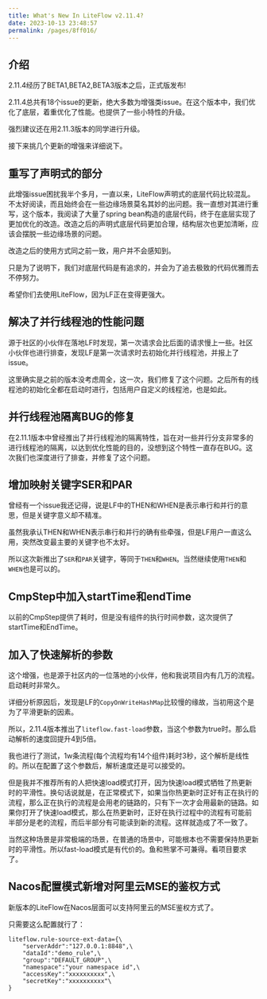 ```yaml
---
title: What's New In LiteFlow v2.11.4?
date: 2023-10-13 23:48:57
permalink: /pages/8ff016/
---
```


## 介绍

2.11.4经历了BETA1,BETA2,BETA3版本之后，正式版发布!

2.11.4总共有18个issue的更新，绝大多数为增强类issue。在这个版本中，我们优化了底层，着重优化了性能。也提供了一些小特性的升级。

强烈建议还在用2.11.3版本的同学进行升级。

接下来挑几个更新的增强来详细说下。



## 重写了声明式的部分

此增强issue困扰我半个多月，一直以来，LiteFlow声明式的底层代码比较混乱。不太好阅读，而且始终会在一些边缘场景莫名其妙的出问题。我一直想对其进行重写，这个版本，我阅读了大量了spring bean构造的底层代码，终于在底层实现了更加优化的改造。改造之后的声明式底层代码更加合理，结构层次也更加清晰，应该会摆脱一些边缘场景的问题。

改造之后的使用方式同之前一致，用户并不会感知到。

只是为了说明下，我们对底层代码是有追求的，并会为了追去极致的代码优雅而去不停努力。

希望你们去使用LiteFlow，因为LF正在变得更强大。



## 解决了并行线程池的性能问题

源于社区的小伙伴在落地LF时发现，第一次请求会比后面的请求慢上一些。社区小伙伴也进行排查，发现LF是第一次请求时去初始化并行线程池，并报上了issue。

这里确实是之前的版本没考虑周全，这一次，我们修复了这个问题。之后所有的线程池的初始化全都在启动时进行，包括用户自定义的线程池，也是如此。



## 并行线程池隔离BUG的修复

在2.11.1版本中曾经推出了并行线程池的隔离特性，旨在对一些并行分支非常多的进行线程池的隔离，以达到优化性能的目的，没想到这个特性一直存在BUG。这次我们也深度进行了排查，并修复了这个问题。



## 增加映射关键字SER和PAR

曾经有一个issue我还记得，说是LF中的THEN和WHEN是表示串行和并行的意思，但是关键字意义却不精准。

虽然我承认THEN和WHEN表示串行和并行的确有些牵强，但是LF用户一直这么用，突然改变最主要的关键字也不太好。

所以这次新推出了`SER`和`PAR`关键字，等同于`THEN`和`WHEN`。当然继续使用`THEN`和`WHEN`也是可以的。



## CmpStep中加入startTime和endTime

以前的CmpStep提供了耗时，但是没有组件的执行时间参数，这次提供了startTime和EndTime。



## 加入了快速解析的参数

这个增强，也是源于社区内的一位落地的小伙伴，他和我说项目内有几万的流程。启动耗时非常久。

详细分析原因后，发现是LF的`CopyOnWriteHashMap`比较慢的缘故，当初用这个是为了平滑更新的因素。

所以，2.11.4版本推出了`liteflow.fast-load`参数，当这个参数为true时。那么启动解析的速度回提升4到5倍。

我也进行了测试，1w条流程(每个流程均有14个组件)耗时3秒，这个解析是线性的。所以在配置了这个参数后，解析速度还是可以接受的。

但是我并不推荐所有的人把快速load模式打开，因为快速load模式牺牲了热更新时的平滑性。换句话说就是，在正常模式下，如果当你热更新时正好有正在执行的流程，那么正在执行的流程是会用老的链路的，只有下一次才会用最新的链路。如果你打开了快速load模式，那么在热更新时，正好在执行过程中的流程有可能前半部分是老的流程，而后半部分有可能读到新的流程。这样就造成了不一致了。

当然这种场景是非常极端的场景，在普通的场景中，可能根本也不需要保持热更新时的平滑性。所以fast-load模式是有代价的。鱼和熊掌不可兼得。看项目要求了。



## Nacos配置模式新增对阿里云MSE的鉴权方式

新版本的LiteFlow在Nacos层面可以支持阿里云的MSE鉴权方式了。

只需要这么配置就行了：

```properties
liteflow.rule-source-ext-data={\
    "serverAddr":"127.0.0.1:8848",\
    "dataId":"demo_rule",\
    "group":"DEFAULT_GROUP",\
    "namespace":"your namespace id",\
    "accessKey":"xxxxxxxxxx",\
    "secretKey":"xxxxxxxxxx"\
}
```





